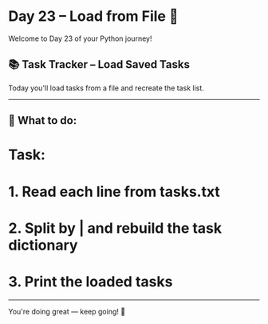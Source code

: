 # Day 23 – Load from File 📂

Welcome to Day 23 of your Python journey!

## 📚 Task Tracker – Load Saved Tasks

Today you'll load tasks from a file and recreate the task list.


---

## 🧠 What to do:

# Task:
# 1. Read each line from tasks.txt
# 2. Split by | and rebuild the task dictionary
# 3. Print the loaded tasks


---

You're doing great — keep going! 🚀